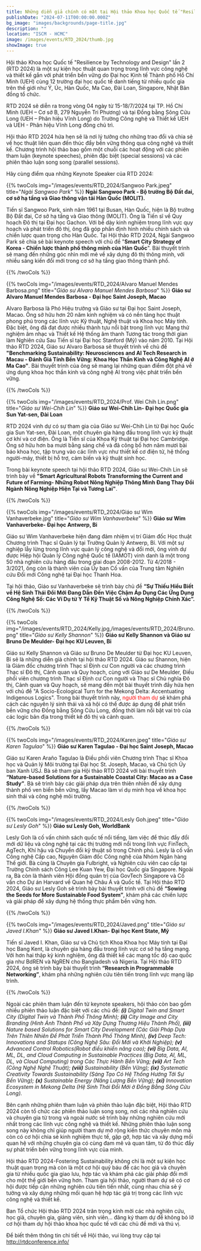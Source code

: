 ```yaml
---
title: Những diễn giả chính có mặt tại Hội thảo Khoa học Quốc tế "Resilience by Technology and Design"
publishDate: "2024-07-11T00:00:00.000Z"
bg_image: "images/backgrounds/page-title.jpg"
description: ""
location: "ISCM - HCMC"
image: /images/events/RTD_2024/thumb.jpg
showImage: true
---
```


Hội thảo Khoa học Quốc tế "Resilience by Technology and Design" lần 2 (RTD 2024) là một sự kiện học thuật quan trọng trong lĩnh vực công nghệ và thiết kế gắn với phát triển bền vững do Đại học Kinh tế Thành phố Hồ Chí Minh (UEH) cùng 12 trường đại học quốc tế danh tiếng từ nhiều quốc gia trên thế giới như Ý, Úc, Hàn Quốc, Ma Cao, Đài Loan, Singapore, Nhật Bản đồng tổ chức.

RTD 2024 sẽ diễn ra trong vòng 04 ngày từ 15-18/7/2024 tại TP. Hồ Chí Minh (UEH – Cơ sở B, 279 Nguyễn Tri Phương) và tại Đồng bằng Sông Cửu Long (UEH – Phân hiệu Vĩnh Long) do Trường Công nghệ và Thiết kế UEH và UEH - Phân hiệu Vĩnh Long đồng chủ trì.

Hội thảo RTD 2024 hứa hẹn sẽ là nơi lý tưởng cho những trao đổi và chia sẻ về học thuật liên quan đến thúc đẩy bền vững thông qua công nghệ và thiết kế. Chương trình hội thảo bao gồm một chuỗi các hoạt động với các phiên tham luận (keynote speeches), phiên đặc biệt (special sessions) và các phiên thảo luận song song (parallel sessions).

Hãy cùng điểm qua những Keynote Speaker của RTD 2024:

{{% twoCols img="/images/events/RTD_2024/Sangwoo Park.jpeg"
    title="_Ngài Sangwoo Park_" %}}
**Ngài Sangwoo Park - Bộ trưởng Bộ Đất đai, cơ sở hạ tầng và Giao thông vận tải Hàn Quốc (MOLIT).**

Tiến sĩ Sangwoo Park, sinh năm 1961 tại Busan, Hàn Quốc, hiện là Bộ trưởng Bộ Đất đai, Cơ sở hạ tầng và Giao thông (MOLIT). Ông là Tiến sĩ về Quy hoạch Đô thị tại Đại học Gachon. Với bề dày kinh nghiệm trong lĩnh vực quy hoạch và phát triển đô thị, ông đã góp phần định hình nhiều chính sách và chiến lược quan trọng cho Hàn Quốc. Tại Hội thảo RTD 2024, Ngài Sangwoo Park sẽ chia sẻ bài keynote speech với chủ đề "**Smart City Strategy of Korea - Chiến lược thành phố thông minh của Hàn Quốc**". Bài thuyết trình sẽ mang đến những góc nhìn mới mẻ về xây dựng đô thị thông minh, với nhiều sáng kiến đổi mới trong cơ sở hạ tầng giao thông thành phố.

{{% /twoCols %}}

{{% twoCols img="/images/events/RTD_2024/Alvaro Manuel Mendes Barbosa.png"
    title="_Giáo sư Alvaro Manuel Mendes Barbosa_" %}}
**Giáo sư Alvaro Manuel Mendes Barbosa - Đại học Saint Joseph, Macao**

Alvaro Barbosa là Phó Hiệu trưởng và Giáo sư tại Đại học Saint Joseph, Macao. Ông sở hữu hơn 20 năm kinh nghiệm và có nền tảng học thuật phong phú trong các lĩnh vực Kỹ thuật, Nghệ thuật và Khoa học Máy tính. Đặc biệt, ông đã đạt được nhiều thành tựu nổi bật trong lĩnh vực Mạng thử nghiệm âm nhạc và Thiết kế Hệ thống âm thanh Tương tác trong thời gian làm Nghiên cứu Sau Tiến sĩ tại Đại học Stanford (Mỹ) vào năm 2010. Tại Hội thảo RTD 2024, Giáo sư Alvaro Barbosa sẽ thuyết trình về chủ đề **"Benchmarking Sustainability: Neurosciences and AI Tech Research in Macau - Đánh Giá Tính Bền Vững: Khoa Học Thần Kinh và Công Nghệ AI ở Ma Cao"**. Bài thuyết trình của ông sẽ mang lại những quan điểm đột phá về ứng dụng khoa học thần kinh và công nghệ AI trong việc phát triển bền vững.

{{% /twoCols %}}

{{% twoCols img="/images/events/RTD_2024/Prof. Wei Chih Lin.png"
    title="_Giáo sư Wei-Chih Lin_" %}}
**Giáo sư Wei-Chih Lin- Đại học Quốc gia Sun Yat-sen, Đài Loan**

RTD 2024 vinh dự có sự tham gia của Giáo sư Wei-Chih Lin từ Đại học Quốc gia Sun Yat-sen, Đài Loan, một chuyên gia hàng đầu trong lĩnh vực kỹ thuật cơ khí và cơ điện. Ông là Tiến sĩ của Khoa Kỹ thuật tại Đại học Cambridge. Ông sở hữu hơn ba mươi bằng sáng chế và đã công bố hơn năm mươi bài báo khoa học, tập trung vào các lĩnh vực như thiết kế cơ điện tử, hệ thống người-máy, thiết bị hỗ trợ, cảm biến và kỹ thuật sinh học.

Trong bài keynote speech tại hội thảo RTD 2024, Giáo sư Wei-Chih Lin sẽ trình bày về **"Smart Agricultural Robots Transforming the Current and Future of Farming- Những Robot Nông Nghiệp Thông Minh Đang Thay Đổi Ngành Nông Nghiệp Hiện Tại và Tương Lai"**.

{{% /twoCols %}}

{{% twoCols img="/images/events/RTD_2024/Giáo sư Wim Vanhaverbeke.jpg"
    title="_Giáo sư Wim Vanhaverbeke_" %}}
**Giáo sư Wim Vanhaverbeke- Đại học Antwerp, Bỉ**

Giáo sư Wim Vanhaverbeke hiện đang đảm nhiệm vị trí Giám đốc Học thuật Chương trình Thạc sĩ Quản lý tại Trường Quản lý Antwerp, Bỉ. Với một sự nghiệp lẫy lừng trong lĩnh vực quản lý công nghệ và đổi mới, ông vinh dự được Hiệp hội Quản lý Công nghệ Quốc tế (IAMOT) vinh danh là một trong 50 nhà nghiên cứu hàng đầu trong giai đoạn 2008-2012. Từ 4/2018 - 3/2021, ông còn là thành viên của Ủy ban Cố vấn của Trung tâm Nghiên cứu Đổi mới Công nghệ tại Đại học Thanh Hoa.

Tại hội thảo, Giáo sư Vanhaverbeke sẽ trình bày chủ đề **“Sự Thiếu Hiểu Biết về Hệ Sinh Thái Đổi Mới Đang Dẫn Đến Việc Chậm Áp Dụng Các Ứng Dụng Công Nghệ Số: Các Ví Dụ từ Y Tế Kỹ Thuật Số và Nông Nghiệp Chính Xác”.**

{{% /twoCols %}}

{{% twoCols img="/images/events/RTD_2024/Kelly.jpg,/images/events/RTD_2024/Bruno.png"
    title="_Giáo sư Kelly Shannon_" %}}
**Giáo sư Kelly Shannon và Giáo sư Bruno De Meulder- Đại học KU Leuven, Bỉ**

Giáo sư Kelly Shannon và Giáo sư Bruno De Meulder từ Đại học KU Leuven, Bỉ sẽ là những diễn giả chính tại hội thảo RTD 2024. Giáo sư Shannon, hiện là Giám đốc chương trình Thạc sĩ Định cư Con người và các chương trình Thạc sĩ Đô thị, Cảnh quan và Quy hoạch, cùng với Giáo sư De Meulder, Điều phối viên chương trình Thạc sĩ Định cư Con người và Thạc sĩ Chủ nghĩa Đô thị, Cảnh quan và Quy hoạch, sẽ mang đến một bài thuyết trình đầy hứa hẹn với chủ đề "A Socio-Ecological Turn for the Mekong Delta: Accentuating Indigenous Logics". Trong bài thuyết trình này, <span style="color: red">người tham dự</span> sẽ khám phá cách các nguyên lý sinh thái và xã hội có thể được áp dụng để phát triển bền vững cho Đồng bằng Sông Cửu Long, đồng thời làm nổi bật vai trò của các logic bản địa trong thiết kế đô thị và cảnh quan.

{{% /twoCols %}}

{{% twoCols img="/images/events/RTD_2024/Karen.jpeg"
    title="_Giáo sư Karen Tagulao_" %}}
**Giáo sư Karen Tagulao - Đại học Saint Joseph, Macao**

Giáo sư Karen Araño Tagulao là Điều phối viên Chương trình Thạc sĩ Khoa học và Quản lý Môi trường tại Đại học St. Joseph, Macao, và Chủ tịch Ủy ban Xanh USJ. Bà sẽ tham gia Hội thảo RTD 2024 với bài thuyết trình **“Nature-based Solutions for a Sustainable Coastal City: Macao as a Case Study”**. Bà sẽ trình bày các giải pháp dựa trên thiên nhiên để xây dựng thành phố ven biển bền vững, lấy Macao làm ví dụ minh họa về khoa học sinh thái và công nghệ môi trường.

{{% /twoCols %}}

{{% twoCols img="/images/events/RTD_2024/Lesly Goh.jpeg"
    title="_Giáo sư Lesly Goh_" %}}
**Giáo sư Lesly Goh, WorldBank**

Lesly Goh là cố vấn chính sách quốc tế nổi tiếng, làm việc để thúc đẩy đổi mới dữ liệu và công nghệ tại các thị trường mới nổi trong lĩnh vực FinTech, AgTech, Khí hậu và Chuyển đổi kỹ thuật số trong Chính phủ. Lesly là cố vấn Công nghệ Cấp cao, Nguyên Giám đốc Công nghệ của Nhóm Ngân hàng Thế giới. Bà cũng là Chuyên gia Fulbright, và Nghiên cứu viên cao cấp tại Trường Chính sách Công Lee Kuan Yew, Đại học Quốc gia Singapore. Ngoài ra, Bà còn là thành viên Hội đồng quản trị của GovTech Singapore và Cố vấn cho Dự án Harvard về Quan hệ Châu Á và Quốc tế. Tại Hội thảo RTD 2024, Giáo sư Lesly Goh sẽ trình bày bài thuyết trình với chủ đề **“Sowing the Seeds for More Sustainable Food System”**, khám phá các chiến lược và giải pháp để xây dựng hệ thống thực phẩm bền vững hơn.

{{% /twoCols %}}

{{% twoCols img="/images/events/RTD_2024/Javed.png"
    title="_Giáo sư Javed I.Khan_" %}}
**Giáo sư Javed I.Khan- Đại học Kent State, Mỹ**

Tiến sĩ Javed I. Khan, Giáo sư và Chủ tịch Khoa Khoa học Máy tính tại Đại học Bang Kent, là chuyên gia hàng đầu trong lĩnh vực cơ sở hạ tầng mạng. Với hơn hai thập kỷ kinh nghiệm, ông đã thiết kế các mạng tốc độ cao quốc gia như BdREN và NgREN cho Bangladesh và Nigeria. Tại Hội thảo RTD 2024, ông sẽ trình bày bài thuyết trình **“Research in Programmable Networking”**, khám phá những nghiên cứu tiên tiến trong lĩnh vực mạng lập trình.

{{% /twoCols %}}

Ngoài các phiên tham luận đến từ keynote speakers, hội thảo còn bao gồm nhiều phiên thảo luận đặc biệt với các chủ đề: _**(i)** Digital Twin and Smart City (Digital Twin và Thành Phố Thông Minh); **(ii)** City Image and City Branding (Hình Ảnh Thành Phố và Xây Dựng Thương Hiệu Thành Phố), **(iii)** Nature based Solutions for Smart City Development (Các Giải Pháp Dựa Trên Thiên Nhiên Để Phát Triển Thành Phố Thông Minh), **(iv)** Deep Tech: Innovations and Statups (Công Nghệ Sâu: Đổi Mới và Khởi Nghiệp); **(v)** Advanced Control Robotics(Robot điều khiển nâng cao); **(vi)** Big Data, AI, ML, DL, and Cloud Computing in Sustainable Practices (Big Data, AI, ML, DL, và Cloud Computing) trong Các Thực Hành Bền Vững; **(vii)** Art Tech (Công Nghệ Nghệ Thuật); **(viii)** Sustainability (Bền Vững); **(ix)** Systematic Creativity Towards Sustainability (Sáng Tạo Có Hệ Thống Hướng Tới Sự Bền Vững); **(x)** Sustainable Energy (Năng Lượng Bền Vững); **(xi)** Innovation Ecosystem in Mekong Delta (Hệ Sinh Thái Đổi Mới ở Đồng Bằng Sông Cửu Long)._

Bên cạnh những phiên tham luận và phiên thảo luận đặc biệt, Hội thảo RTD 2024 còn tổ chức các phiên thảo luận song song, nơi các nhà nghiên cứu và chuyên gia từ trong và ngoài nước sẽ trình bày những nghiên cứu mới nhất trong các lĩnh vực công nghệ và thiết kế. Những phiên thảo luận song song này không chỉ giúp người tham dự mở rộng kiến thức chuyên môn mà còn có cơ hội chia sẻ kinh nghiệm thực tế, gặp gỡ, hợp tác và xây dựng mối quan hệ với những chuyên gia có cùng đam mê và quan tâm, từ đó thúc đẩy sự phát triển bền vững trong lĩnh vực của mình.

Hội thảo RTD 2024-Fostering Sustainability không chỉ là một sự kiện học thuật quan trọng mà còn là một cơ hội quý báu để các học giả và chuyên gia từ nhiều quốc gia giao lưu, hợp tác và khám phá các giải pháp đổi mới cho một thế giới bền vững hơn. Tham gia hội thảo, người tham dự sẽ có cơ hội được tiếp cận những nghiên cứu tiên tiến nhất, cùng nhau chia sẻ ý tưởng và xây dựng những mối quan hệ hợp tác giá trị trong các lĩnh vực công nghệ và thiết kế.

Ban Tổ chức Hội thảo RTD 2024 trân trọng kính mời các nhà nghiên cứu, học giả, chuyên gia, giảng viên, sinh viên... đăng ký tham dự  để không bỏ lỡ cơ hội tham dự hội thảo khoa học quốc tế với các chủ đề mới và thú vị.

Để biết thêm thông tin chi tiết về Hội thảo, vui lòng truy cập tại http://rtdconference.info/